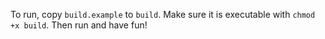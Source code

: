 To run, copy `build.example` to `build`. Make sure it is executable with `chmod +x build`. Then run and have fun!